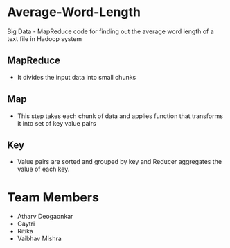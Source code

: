 # Average-Word-Length
 Big Data - MapReduce code for finding out the average word length of a text file in Hadoop system
 
 ## MapReduce 
 - It divides the input data into small chunks

 ## Map 
- This step takes each chunk of data and applies function that transforms it into set of key value pairs

 ## Key
- Value pairs are sorted and grouped by key and Reducer aggregates the value of each key.

# Team Members
 - Atharv Deogaonkar
 - Gaytri
 - Ritika
 - Vaibhav Mishra
